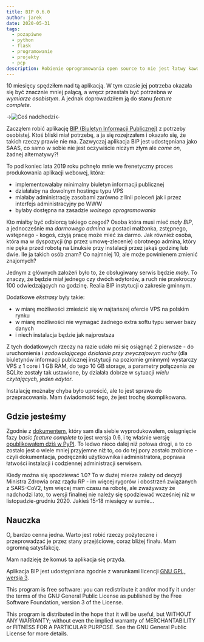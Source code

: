 ```yaml
---
title: BIP 0.6.0
author: jarek
date: 2020-05-31
tags:
  - pozapiwne
  - python
  - flask
  - programowanie
  - projekty
  - pcp
description: Robienie oprogramowania open source to nie jest łatwy kawalek chleba, w szczególności gdy nie ma na nie zapotrzebowania.
---
```


10 miesięcy spędziłem nad tą aplikacją. W tym czasie jej potrzeba okazała się być znacznie mniej palącą, a wręcz przestała być potrzebna *w wymiarze osobistym*. A jednak doprowadziłem ją do stanu *feature complete*.

->![Coś nadchodzi](https://i.imgur.com/qjNTKpCh.jpg)<-

<!-- more -->

Zacząłem robić aplikację [BIP (Biuletyn Informacji Publicznej)](https://github.com/zgoda/bip) z potrzeby osobistej. Ktoś bliski miał potrzebę, a ja się rozejrzałem i okazało się, że takich rzeczy prawie nie ma. Zazwyczaj aplikacja BIP jest udostępniana jako SAAS, co samo w sobie nie jest oczywiście niczym złym ale *come on*, żadnej alternatywy?!

To pod koniec lata 2019 roku pchnęło mnie we frenetyczny proces produkowania aplikacji webowej, która:

* implementowałaby minimalny biuletyn informacji publicznej
* działałaby na dowolnym hostingu typu VPS
* miałaby administrację zasobami zarówno z linii poleceń jak i przez interfejs administracyjny po WWW
* byłaby dostępna na zasadzie *wolnego oprogramowania*

Kto miałby być odbiorcą takiego czegoś? Osoba która musi mieć *mały BIP*, a jednocześnie ma *darmowego admina* w postaci małżonka, zstępnego, wstępnego - kogoś, czyją pracę może mieć za darmo. Jak również osoba, która ma w dyspozycji (np przez umowę-zlecenie) obrotnego admina, który nie pęka przed robotą na Linuksie przy instalacji przez jakąś godzinę lub dwie. Ile ja takich osób znam? Co najmniej 10, ale może powinienem zmienić znajomych?

Jednym z głównych założeń było to, że obsługiwany serwis będzie *mały*. To znaczy, że będzie miał jednego czy dwóch edytorów, a ruch nie przekroczy 100 odwiedzających na godzinę. Realia BIP instytucji o zakresie gminnym.

Dodatkowe *ekstrasy* były takie:

* w miarę możliwości zmieścić się w najtańszej ofercie VPS na polskim rynku
* w miarę możliwości nie wymagać żadnego extra softu typu serwer bazy danych
* i niech instalacja będzie jak najprostsza

Z tych dodatkowych rzeczy na razie udało mi się osiągnąć 2 pierwsze - do uruchomienia i *zadowalającego działania przy zwyczajowym ruchu* (dla biuletynów informacji publicznej instytucji na poziomie gminnym) wystarczy VPS z 1 core i 1 GB RAM, do tego 10 GB storage, a parametry połączenia ze SQLite zostały tak ustawione, by działała dobrze w sytuacji *wielu czytających, jeden edytor*.

Instalację możnaby chyba było uprościć, ale to jest sprawa do przepracowania. Mam świadomość tego, że jest trochę skomplikowana.

## Gdzie jesteśmy

Zgodnie z [dokumentem](https://bip.readthedocs.io/pl/latest/roadmap.html), który sam dla siebie wyprodukowałem, osiągnięcie fazy *basic feature complete* to jest wersja 0.6, i tę właśnie wersję [opublikowałem dziś w PyPI](https://pypi.org/project/biuletyn-bip/0.6.0/). To ledwo nieco dalej niż połowa drogi, a to co zostało jest o wiele mniej przyjemne niż to, co do tej pory zostało zrobione - czyli dokumentacja, podręczniki użytkownika i administratora, poprawa łatwości instalacji i codziennej administracji serwisem.

Kiedy można się spodziewać 1.0? To w dużej mierze zależy od decyzji Ministra Zdrowia oraz rządu RP - im więcej rygorów i obostrzeń związanych z SARS-CoV2, tym więcej mam czasu na robotę, ale zważywszy że nadchodzi lato, to wersji finalnej nie należy się spodziewać wcześniej niż w listopadzie-grudniu 2020. Jakieś 15-18 miesięcy w sumie...

## Nauczka

O, bardzo cenna jedna. Warto jest robić rzeczy pożyteczne i przeprowadzać je przez stany przejściowe, coraz bliżej finału. Mam ogromną satysfakcję.

Mam nadzieję że komuś ta aplikacja się przyda.

Aplikacja BIP jest udostępniana zgodnie z warunkami licencji [GNU GPL, wersja 3](https://www.gnu.org/licenses/gpl-3.0.html).

This program is free software: you can redistribute it and/or modify it under the terms of the GNU General Public License as published by the Free Software Foundation, version 3 of the License.

This program is distributed in the hope that it will be useful, but WITHOUT ANY WARRANTY; without even the implied warranty of MERCHANTABILITY or FITNESS FOR A PARTICULAR PURPOSE. See the GNU General Public License for more details.
